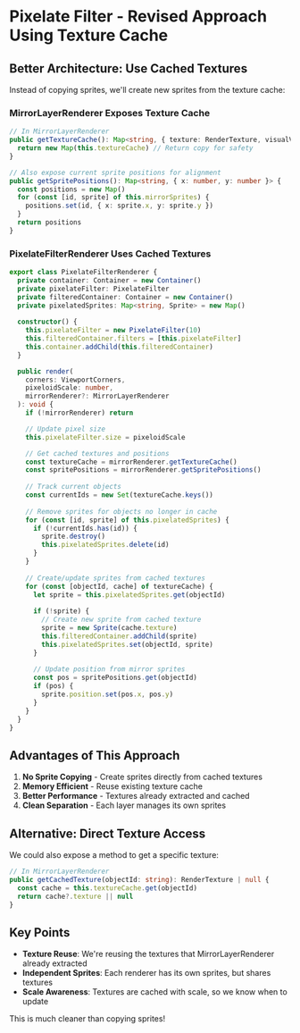 # Pixelate Filter - Revised Approach Using Texture Cache

## Better Architecture: Use Cached Textures

Instead of copying sprites, we'll create new sprites from the texture cache:

### MirrorLayerRenderer Exposes Texture Cache
```typescript
// In MirrorLayerRenderer
public getTextureCache(): Map<string, { texture: RenderTexture, visualVersion: number, scale: number }> {
  return new Map(this.textureCache) // Return copy for safety
}

// Also expose current sprite positions for alignment
public getSpritePositions(): Map<string, { x: number, y: number }> {
  const positions = new Map()
  for (const [id, sprite] of this.mirrorSprites) {
    positions.set(id, { x: sprite.x, y: sprite.y })
  }
  return positions
}
```

### PixelateFilterRenderer Uses Cached Textures
```typescript
export class PixelateFilterRenderer {
  private container: Container = new Container()
  private pixelateFilter: PixelateFilter
  private filteredContainer: Container = new Container()
  private pixelatedSprites: Map<string, Sprite> = new Map()
  
  constructor() {
    this.pixelateFilter = new PixelateFilter(10)
    this.filteredContainer.filters = [this.pixelateFilter]
    this.container.addChild(this.filteredContainer)
  }

  public render(
    corners: ViewportCorners,
    pixeloidScale: number,
    mirrorRenderer?: MirrorLayerRenderer
  ): void {
    if (!mirrorRenderer) return

    // Update pixel size
    this.pixelateFilter.size = pixeloidScale

    // Get cached textures and positions
    const textureCache = mirrorRenderer.getTextureCache()
    const spritePositions = mirrorRenderer.getSpritePositions()
    
    // Track current objects
    const currentIds = new Set(textureCache.keys())
    
    // Remove sprites for objects no longer in cache
    for (const [id, sprite] of this.pixelatedSprites) {
      if (!currentIds.has(id)) {
        sprite.destroy()
        this.pixelatedSprites.delete(id)
      }
    }
    
    // Create/update sprites from cached textures
    for (const [objectId, cache] of textureCache) {
      let sprite = this.pixelatedSprites.get(objectId)
      
      if (!sprite) {
        // Create new sprite from cached texture
        sprite = new Sprite(cache.texture)
        this.filteredContainer.addChild(sprite)
        this.pixelatedSprites.set(objectId, sprite)
      }
      
      // Update position from mirror sprites
      const pos = spritePositions.get(objectId)
      if (pos) {
        sprite.position.set(pos.x, pos.y)
      }
    }
  }
}
```

## Advantages of This Approach

1. **No Sprite Copying** - Create sprites directly from cached textures
2. **Memory Efficient** - Reuse existing texture cache
3. **Better Performance** - Textures already extracted and cached
4. **Clean Separation** - Each layer manages its own sprites

## Alternative: Direct Texture Access
We could also expose a method to get a specific texture:
```typescript
// In MirrorLayerRenderer
public getCachedTexture(objectId: string): RenderTexture | null {
  const cache = this.textureCache.get(objectId)
  return cache?.texture || null
}
```

## Key Points

- **Texture Reuse**: We're reusing the textures that MirrorLayerRenderer already extracted
- **Independent Sprites**: Each renderer has its own sprites, but shares textures
- **Scale Awareness**: Textures are cached with scale, so we know when to update

This is much cleaner than copying sprites!